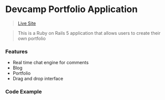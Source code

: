 # Devcamp Portfolio Application
> [Live Site](https://benhsieh-dev-portfolio.herokuapp.com/)

> This is a Ruby on Rails 5 application that allows users to create their own portfolio

### Features 

- Real time chat engine for comments
- Blog
- Portfolio
- Drag and drop interface

### Code Example

